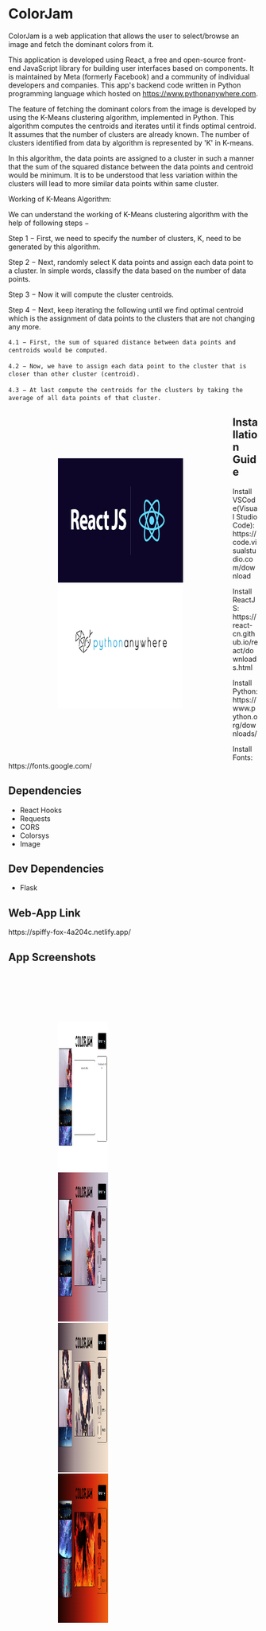 <h1>ColorJam</h1>
<p>ColorJam is a web application that allows the user to select/browse an image and fetch the dominant colors from it. 

This application is developed using React, a free and open-source front-end JavaScript library for building user interfaces based on components. It is maintained by Meta (formerly Facebook) and a community of individual developers and companies. This app's backend code written in Python programming language which hosted on https://www.pythonanywhere.com.

The feature of fetching the dominant colors from the image is developed by using the K-Means clustering algorithm, implemented in Python. This algorithm  computes the centroids and iterates until it finds optimal centroid. It assumes that the number of clusters are already known. The number of clusters identified from data by algorithm is represented by 'K' in K-means.

In this algorithm, the data points are assigned to a cluster in such a manner that the sum of the squared distance between the data points and centroid would be minimum. It is to be understood that less variation within the clusters will lead to more similar data points within same cluster.

Working of K-Means Algorithm:

We can understand the working of K-Means clustering algorithm with the help of following steps −

Step 1 − First, we need to specify the number of clusters, K, need to be generated by this algorithm.

Step 2 − Next, randomly select K data points and assign each data point to a cluster. In simple words, classify the data based on the number of data points.

Step 3 − Now it will compute the cluster centroids.

Step 4 − Next, keep iterating the following until we find optimal centroid which is the assignment of data points to the clusters that are not changing any more.

    4.1 − First, the sum of squared distance between data points and centroids would be computed.

    4.2 − Now, we have to assign each data point to the cluster that is closer than other cluster (centroid).

    4.3 − At last compute the centroids for the clusters by taking the average of all data points of that cluster.
</p>
<div style= "float: left;width: 50%;padding: 100px;">
  <img src="https://github.com/MohitKambli/ColorJam/blob/main/Screenshots/ReactJS.png" width=400 height=250>
  <img src="https://github.com/MohitKambli/ColorJam/blob/main/Screenshots/pythonanywhere.png" width=400 height=250>
</div>
<h2>Installation Guide</h2>
<p>Install VSCode(Visual Studio Code): https://code.visualstudio.com/download</p>
<p>Install ReactJS: https://react-cn.github.io/react/downloads.html</p>
<p>Install Python: https://www.python.org/downloads/</p>
<p>Install Fonts: https://fonts.google.com/</p>
<h2>Dependencies</h2>
<ul>
  <li>React Hooks</li>
  <li>Requests</li>
  <li>CORS</li>
  <li>Colorsys</li>
  <li>Image</li>
</ul>
<h2>Dev Dependencies</h2>
<ul>
  <li>Flask</li>
</ul>
<h2>Web-App Link</h2>
<p>https://spiffy-fox-4a204c.netlify.app/</p>
<h2>App Screenshots</h2>
<div style= "float: left;width: 20%;padding: 100px;">
  <img src="https://github.com/MohitKambli/ColorJam/blob/main/Screenshots/S1.png" width=600 height=300>
  <img src="https://github.com/MohitKambli/ColorJam/blob/main/Screenshots/S2.png" width=600 height=300>
  <img src="https://github.com/MohitKambli/ColorJam/blob/main/Screenshots/S3.png" width=600 height=300>
  <img src="https://github.com/MohitKambli/ColorJam/blob/main/Screenshots/S4.png" width=600 height=300>
</div>
